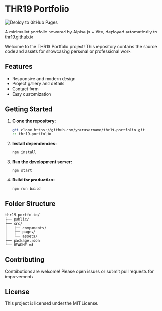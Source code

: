 # THR19 Portfolio

![Deploy to GitHub Pages](https://github.com/thr19/thr19-portfolia/actions/workflows/deploy.yml/badge.svg)

A minimalist portfolio powered by Alpine.js + Vite, deployed automatically to [thr19.github.io](https://thr19.github.io)


Welcome to the THR19 Portfolio project! This repository contains the source code and assets for showcasing personal or professional work.

## Features

- Responsive and modern design
- Project gallery and details
- Contact form
- Easy customization

## Getting Started

1. **Clone the repository:**
    ```bash
    git clone https://github.com/yourusername/thr19-portfolio.git
    cd thr19-portfolio
    ```

2. **Install dependencies:**
    ```bash
    npm install
    ```

3. **Run the development server:**
    ```bash
    npm start
    ```

4. **Build for production:**
    ```bash
    npm run build
    ```

## Folder Structure

```
thr19-portfolio/
├── public/
├── src/
│   ├── components/
│   ├── pages/
│   └── assets/
├── package.json
└── README.md
```

## Contributing

Contributions are welcome! Please open issues or submit pull requests for improvements.

## License

This project is licensed under the MIT License.
